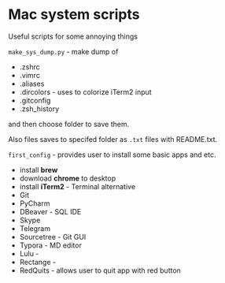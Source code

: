 # Mac system scripts

Useful scripts for some annoying things

```make_sys_dump.py``` - make dump of
- .zshrc
- .vimrc
- .aliases
- .dircolors - uses to colorize iTerm2 input
- .gitconfig
- .zsh_history

and then choose folder to save them.

Also files saves to specifed folder as ```.txt``` files with README.txt.


```first_config``` - provides user to install some basic apps and etc.
- install **brew**
- download **chrome** to desktop
- install **iTerm2** - Terminal alternative
- Git
- PyCharm
- DBeaver - SQL IDE
- Skype
- Telegram
- Sourcetree - Git GUI
- Typora - MD editor
- Lulu - 
- Rectange - 
- RedQuits - allows user to quit app with red button





